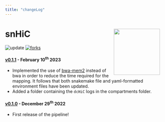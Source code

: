 ```yaml
---
title: "changeLog"
---
```


# snHiC [<img src="https://sebastian-gregoricchio.github.io/snHiC/resources/snHiC_logo.svg" align="right" height = 150/>](https://sebastian-gregoricchio.github.io/snHiC)
![update](https://badges.pufler.dev/updated/sebastian-gregoricchio/snHiC)
[![forks](https://img.shields.io/github/forks/sebastian-gregoricchio/snHiC?style=social)](https://github.com/sebastian-gregoricchio/snHiC/fork)


#### [v0.1.1](https://github.com/sebastian-gregoricchio/snHiC/releases/tag/0.1.1) - February 10<sup>th</sup> 2023
* Implemented the use of [bwa-mem2](https://ieeexplore.ieee.org/document/8820962) instead of bwa in order to reduce the time required for the mapping. It follows that both snakemake file and yaml-formatted environment files have been updated.
* Added a folder containing the `dcHiC` logs in the compartments folder.

#### [v0.1.0](https://github.com/sebastian-gregoricchio/snHiC/releases/tag/0.1.0) - December 29<sup>th</sup> 2022
* First release of the pipeline!
